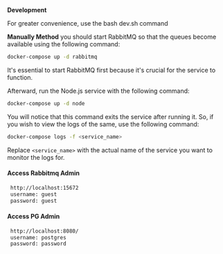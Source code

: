 **Development**

For greater convenience, use the bash dev.sh command

**Manually Method**
you should start RabbitMQ so that the queues become available using the following command:

```bash
docker-compose up -d rabbitmq
```

It's essential to start RabbitMQ first because it's crucial for the service to function.

Afterward, run the Node.js service with the following command:

```bash
docker-compose up -d node
```

You will notice that this command exits the service after running it. So, if you wish to view the logs of the same, use the following command:

```bash
docker-compose logs -f <service_name>
```

Replace `<service_name>` with the actual name of the service you want to monitor the logs for.

#### Access Rabbitmq Admin

```bash
 http://localhost:15672
 username: guest
 password: guest
```

#### Access PG Admin

```bash
 http://localhost:8080/
 username: postgres
 password: password
```
